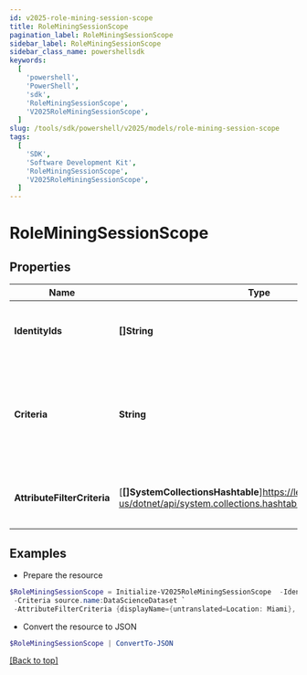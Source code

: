 ```yaml
---
id: v2025-role-mining-session-scope
title: RoleMiningSessionScope
pagination_label: RoleMiningSessionScope
sidebar_label: RoleMiningSessionScope
sidebar_class_name: powershellsdk
keywords:
  [
    'powershell',
    'PowerShell',
    'sdk',
    'RoleMiningSessionScope',
    'V2025RoleMiningSessionScope',
  ]
slug: /tools/sdk/powershell/v2025/models/role-mining-session-scope
tags:
  [
    'SDK',
    'Software Development Kit',
    'RoleMiningSessionScope',
    'V2025RoleMiningSessionScope',
  ]
---
```


# RoleMiningSessionScope

## Properties

| Name | Type | Description | Notes |
| --- | --- | --- | --- |
| **IdentityIds** | **[]String** | The list of identities for this role mining session. | [optional] |
| **Criteria** | **String** | The ""search"" criteria that produces the list of identities for this role mining session. | [optional] |
| **AttributeFilterCriteria** | [**[]SystemCollectionsHashtable**]https://learn.microsoft.com/en-us/dotnet/api/system.collections.hashtable?view=net-9.0 | The filter criteria for this role mining session. | [optional] |

## Examples

- Prepare the resource

```powershell
$RoleMiningSessionScope = Initialize-V2025RoleMiningSessionScope  -IdentityIds [2c918090761a5aac0176215c46a62d58, 2c918090761a5aac01722015c46a62d42] `
 -Criteria source.name:DataScienceDataset `
 -AttributeFilterCriteria {displayName={untranslated=Location: Miami}, ariaLabel={untranslated=Location: Miami}, data={displayName={translateKey=IDN.IDENTITY_ATTRIBUTES.LOCATION}, name=location, operator=EQUALS, values=[Miami]}}
```

- Convert the resource to JSON

```powershell
$RoleMiningSessionScope | ConvertTo-JSON
```

[[Back to top]](#)
